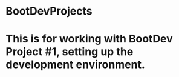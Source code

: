 # BootDevProjects

# This is for working with BootDev Project #1, setting up the development environment. 
